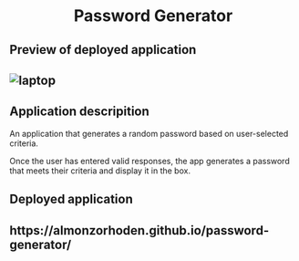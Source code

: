 <h1 align = "center" >Password Generator </h1>

<h2>Preview of deployed application<h2>

![laptop](https://user-images.githubusercontent.com/61447353/96191090-664b3e80-0f11-11eb-8c68-1d4e5970cf7a.PNG)

<h2> Application descripition </h2>

An application that generates a random password based on user-selected criteria.

Once the user has entered valid responses, the app generates a password that meets their criteria and display it in the box.

<h2> Deployed application <h2> https://almonzorhoden.github.io/password-generator/

